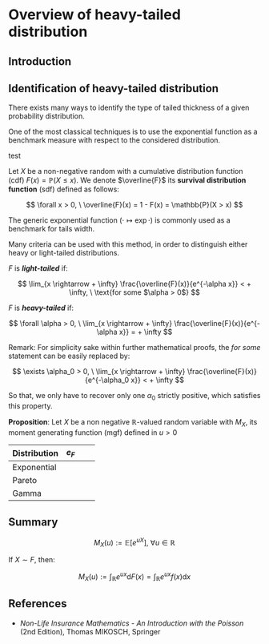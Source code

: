 # Overview of heavy-tailed distribution


## Introduction


## Identification of heavy-tailed distribution

There exists many ways to identify the type of tailed thickness of a given probability distribution.

One of the most classical techniques is to use the exponential function as a benchmark measure with respect to the considered distribution.


<p class="definition">
test
</p>
    
    
Let $X$ be a non-negative random with a cumulative distribution function (cdf) $F(x) = \mathbb{P}(X \leq x)$. We denote $\overline{F}$ its **survival distribution function** (sdf) defined as follows:

$$
\forall x > 0, \ \overline{F}(x) = 1 - F(x) = \mathbb{P}(X > x)
$$




The generic exponential function ($\cdot \longmapsto \exp \cdot$) is commonly used as a benchmark for tails width.


Many criteria can be used with this method, in order to distinguish either heavy or light-tailed distributions.


$F$ is ***light-tailed*** if:

$$
\lim_{x \rightarrow + \infty} \frac{\overline{F}(x)}{e^{-\alpha x}} < + \infty, \ \text{for some $\alpha > 0$}
$$


$F$ is ***heavy-tailed*** if:

$$
\forall \alpha > 0, \ \lim_{x \rightarrow + \infty} \frac{\overline{F}(x)}{e^{-\alpha x}} = + \infty
$$

Remark: For simplicity sake within further mathematical proofs, the *for some* statement can be easily replaced by:

$$
\exists \alpha_0 > 0, \ \lim_{x \rightarrow + \infty} \frac{\overline{F}(x)}{e^{-\alpha_0 x}} < + \infty
$$

So that, we only have to recover only one $\alpha_0$ strictly positive, which satisfies this property.

**Proposition**: Let $X$ be a non negative $\mathbb{R}$-valued random variable with $M_X$, its moment generating function (mgf) defined in $u > 0$



| Distribution  | $e_F$  |   |   |
|---|---|---|---|
| Exponential  |   |   |   |
| Pareto  |   |   |   |
| Gamma  |   |   |   |


## Summary


$$M_X(u) := \mathbb{E}[e^{uX}], \ \forall u \in \mathbb{R}$$


If $X \sim F$, then:

$$
M_X(u) := \int_{\mathbb{R}} e^{ux} \mathrm{d}F(x) = \int_{\mathbb{R}} e^{ux} f(x)\mathrm{d}x
$$

## References

- *Non-Life Insurance Mathematics - An Introduction with the Poisson* (2nd Edition), Thomas MIKOSCH, Springer